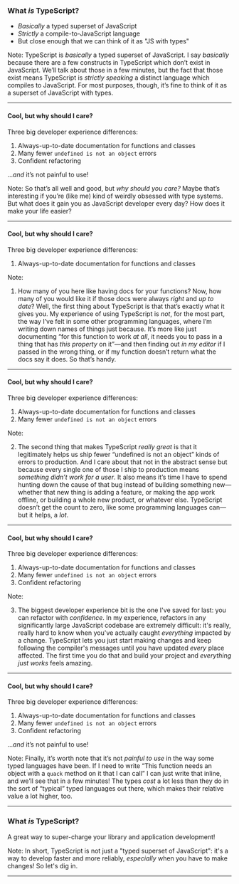 ### What *is* TypeScript?

- *Basically* a typed superset of JavaScript
- *Strictly* a compile-to-JavaScript language
- But close enough that we can think of it as "JS with types"

Note: TypeScript is *basically* a typed superset of JavaScript. I say *basically* because there are a few constructs in TypeScript which don’t exist in JavaScript. We’ll talk about those in a few minutes, but the fact that those exist means TypeScript is *strictly speaking* a distinct language which compiles to JavaScript. For most purposes, though, it’s fine to think of it as a superset of JavaScript with types.

---- 

#### Cool, but why should I care?

Three big developer experience differences:

1. Always-up-to-date documentation for functions and classes
2. Many fewer `undefined is not an object` errors
3. Confident refactoring

…*and* it’s not painful to use!

Note: So that’s all well and good, but *why should you care?* Maybe that’s interesting if you’re (like me) kind of weirdly obsessed with type systems. But what does it gain you as JavaScript developer every day? How does it make your life easier?

----

#### Cool, but why should I care?

Three big developer experience differences:

1. Always-up-to-date documentation for functions and classes

Note:

1. How many of you here like having docs for your functions? Now, how many of you would like it if those docs were always *right* and *up to date*? Well, the first thing about TypeScript is that that’s exactly what it gives you. My experience of using TypeScript is *not*, for the most part, the way I’ve felt in some other programming languages, where I’m writing down names of things just because. It’s more like just documenting “for this function to work *at all*, it needs you to pass in a thing that has *this property* on it”—and then finding out *in my editor* if I passed in the wrong thing, or if my function doesn’t return what the docs say it does. So that’s handy.

----

#### Cool, but why should I care?

Three big developer experience differences:

1. Always-up-to-date documentation for functions and classes
2. Many fewer `undefined is not an object` errors

Note:

2. The second thing that makes TypeScript *really great* is that it legitimately helps us ship fewer “undefined is not an object” kinds of errors to production. And I care about that not in the abstract sense but because every single one of those I ship to production means *something didn’t work for a user*. It also means it’s time I have to spend hunting down the cause of that bug instead of building something new—whether that new thing is adding a feature, or making the app work offline, or building a whole new product, or whatever else. TypeScript doesn’t get the count to zero, like some programming languages can—but it helps, a *lot*.

---- 

#### Cool, but why should I care?

Three big developer experience differences:

1. Always-up-to-date documentation for functions and classes
2. Many fewer `undefined is not an object` errors
3. Confident refactoring

Note:

3. The biggest developer experience bit is the one I've saved for last: you can refactor with *confidence*. In my experience, refactors in any significantly large JavaScript codebase are extremely difficult: it's really, really hard to know when you've actually caught *everything* impacted by a change. TypeScript lets you just start making changes and keep following the compiler's messages until you have updated *every* place affected. The first time you do that and build your project and *everything just works* feels amazing.

---- 

#### Cool, but why should I care?

Three big developer experience differences:

1. Always-up-to-date documentation for functions and classes
2. Many fewer `undefined is not an object` errors
3. Confident refactoring

…*and* it’s not painful to use!

Note: Finally, it’s worth note that it’s not *painful to use* in the way some typed languages have been. If I need to write “This function needs an object with a `quack` method on it that I can call” I can just write that inline, and we’ll see that in a few minutes! The types *cost* a lot less than they do in the sort of “typical” typed languages out there, which makes their relative value a lot higher, too.

---- 

### What *is* TypeScript?

A great way to super-charge your library and application development!

Note: In short, TypeScript is not just a "typed superset of JavaScript": it's a way to develop faster and more reliably, *especially* when you have to make changes! So let's dig in.

----

